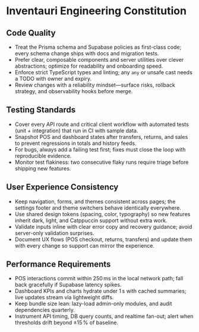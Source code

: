 # Inventauri Engineering Constitution

## Code Quality
- Treat the Prisma schema and Supabase policies as first-class code; every schema change ships with docs and migration tests.
- Prefer clear, composable components and server utilities over clever abstractions; optimize for readability and onboarding speed.
- Enforce strict TypeScript types and linting; any `any` or unsafe cast needs a TODO with owner and expiry.
- Review changes with a reliability mindset—surface risks, rollback strategy, and observability hooks before merge.

## Testing Standards
- Cover every API route and critical client workflow with automated tests (unit + integration) that run in CI with sample data.
- Snapshot POS and dashboard states after transfers, returns, and sales to prevent regressions in totals and history feeds.
- For bugs, always add a failing test first; fixes must close the loop with reproducible evidence.
- Monitor test flakiness: two consecutive flaky runs require triage before shipping new features.

## User Experience Consistency
- Keep navigation, forms, and themes consistent across pages; the settings footer and theme switchers behave identically everywhere.
- Use shared design tokens (spacing, color, typography) so new features inherit dark, light, and Catppuccin support without extra work.
- Validate inputs inline with clear error copy and recovery guidance; avoid server-only validation surprises.
- Document UX flows (POS checkout, returns, transfers) and update them with every change so support can mirror the experience.

## Performance Requirements
- POS interactions commit within 250 ms in the local network path; fall back gracefully if Supabase latency spikes.
- Dashboard KPIs and charts hydrate under 1 s with cached summaries; live updates stream via lightweight diffs.
- Keep bundle size lean: lazy-load admin-only modules, and audit dependencies quarterly.
- Instrument API timing, DB query counts, and realtime fan-out; alert when thresholds drift beyond ±15 % of baseline.